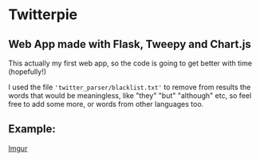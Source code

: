 # Twitterpie

## Web App made with Flask, Tweepy and Chart.js

This actually my first web app, so the code is going to get better with time
(hopefully!)


I used the file `'twitter_parser/blacklist.txt'` to remove from results the words that would be
meaningless, like "they" "but" "although" etc, so feel free to add some more, or words from other languages too.

## Example:

[Imgur](https://i.imgur.com/7cr9cGe.png)
